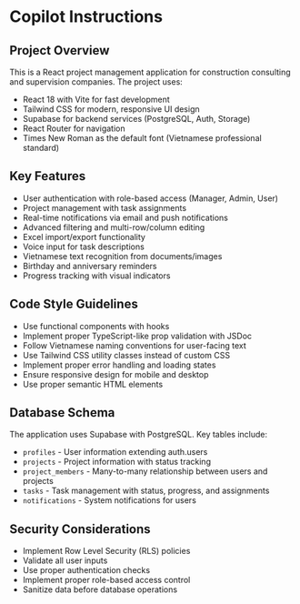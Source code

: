 # Copilot Instructions

<!-- Use this file to provide workspace-specific custom instructions to Copilot. For more details, visit https://code.visualstudio.com/docs/copilot/copilot-customization#_use-a-githubcopilotinstructionsmd-file -->

## Project Overview
This is a React project management application for construction consulting and supervision companies. The project uses:
- React 18 with Vite for fast development
- Tailwind CSS for modern, responsive UI design
- Supabase for backend services (PostgreSQL, Auth, Storage)
- React Router for navigation
- Times New Roman as the default font (Vietnamese professional standard)

## Key Features
- User authentication with role-based access (Manager, Admin, User)
- Project management with task assignments
- Real-time notifications via email and push notifications
- Advanced filtering and multi-row/column editing
- Excel import/export functionality
- Voice input for task descriptions
- Vietnamese text recognition from documents/images
- Birthday and anniversary reminders
- Progress tracking with visual indicators

## Code Style Guidelines
- Use functional components with hooks
- Implement proper TypeScript-like prop validation with JSDoc
- Follow Vietnamese naming conventions for user-facing text
- Use Tailwind CSS utility classes instead of custom CSS
- Implement proper error handling and loading states
- Ensure responsive design for mobile and desktop
- Use proper semantic HTML elements

## Database Schema
The application uses Supabase with PostgreSQL. Key tables include:
- `profiles` - User information extending auth.users
- `projects` - Project information with status tracking
- `project_members` - Many-to-many relationship between users and projects
- `tasks` - Task management with status, progress, and assignments
- `notifications` - System notifications for users

## Security Considerations
- Implement Row Level Security (RLS) policies
- Validate all user inputs
- Use proper authentication checks
- Implement proper role-based access control
- Sanitize data before database operations
